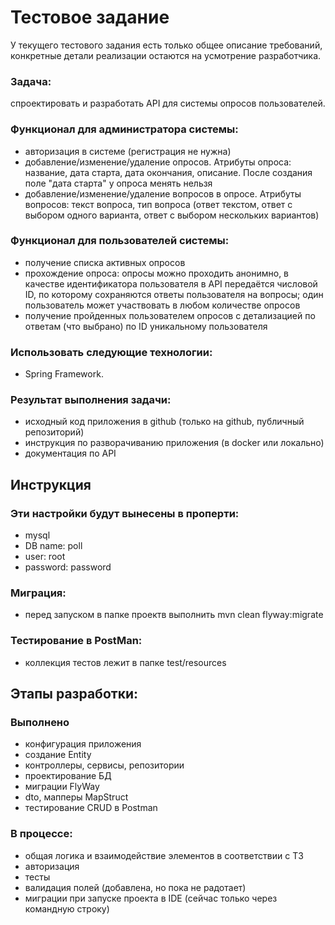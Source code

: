# Тестовое задание

У текущего тестового задания есть только общее описание требований, конкретные детали реализации остаются на усмотрение разработчика.

### Задача: 
спроектировать и разработать API для системы опросов пользователей.

### Функционал для администратора системы:

- авторизация в системе (регистрация не нужна)
- добавление/изменение/удаление опросов. Атрибуты опроса: название, дата старта, дата окончания, описание. После создания поле "дата старта" у опроса менять нельзя
- добавление/изменение/удаление вопросов в опросе. Атрибуты вопросов: текст вопроса, тип вопроса (ответ текстом, ответ с выбором одного варианта, ответ с выбором нескольких вариантов)

### Функционал для пользователей системы:

- получение списка активных опросов
- прохождение опроса: опросы можно проходить анонимно, в качестве идентификатора пользователя в API передаётся числовой ID, по которому сохраняются ответы пользователя на вопросы; один пользователь может участвовать в любом количестве опросов
- получение пройденных пользователем опросов с детализацией по ответам (что выбрано) по ID уникальному пользователя

### Использовать следующие технологии: 

- Spring Framework.

### Результат выполнения задачи:

- исходный код приложения в github (только на github, публичный репозиторий)
- инструкция по разворачиванию приложения (в docker или локально)
- документация по API

## Инструкция

### Эти настройки будут вынесены в проперти:
- mysql
- DB name: poll
- user: root 
- password: password

### Миграция:
- перед запуском в папке проектв выполнить mvn clean flyway:migrate

### Тестирование в PostMan:
- коллекция тестов лежит в папке 
  test/resources
  
## Этапы разработки:

### Выполнено
- конфигурация приложения
- создание Entity
- контроллеры, сервисы, репозитории
- проектирование БД
- миграции FlyWay
- dto, мапперы MapStruct
- тестирование CRUD в Postman

### В процессе:
- общая логика и взаимодействие элементов в соответствии с ТЗ
- авторизация
- тесты
- валидация полей (добавлена, но пока не радотает)
- миграции при запуске проекта в IDE (сейчас только через командную строку)

